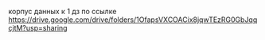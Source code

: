 корпус данных к 1 дз по ссылке
https://drive.google.com/drive/folders/1OfapsVXCOACix8jqwTEzRG0GbJqqcjtM?usp=sharing
